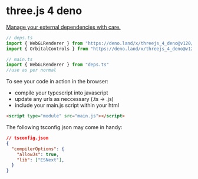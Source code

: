 # three.js 4 deno

[Manage your external dependencies with care.](https://deno.land/manual/examples/manage_dependencies)

```typescript
// deps.ts
import { WebGLRenderer } from "https://deno.land/x/threejs_4_deno@v120/src/Three.js"
import { OrbitalControls } from "https://deno.land/x/threejs_4_deno@v120/examples/jsm/controls/OrbitControls.js"

// main.ts
import { WebGLRenderer } from "deps.ts"
//use as per normal
```

To see your code in action in the browser:

- compile your typescript into javascript
- update any urls as neccessary (.ts -> .js)
- include your main.js script within your html

```html
<script type="module" src="main.js"></script>
```


The following tsconfig.json may come in handy:
```json
// tsconfig.json
{
  "compilerOptions": {
    "allowJs": true,
    "lib": ["ESNext"],
  }
}
```
